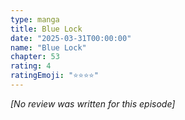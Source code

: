 ```yaml
---
type: manga
title: Blue Lock
date: "2025-03-31T00:00:00"
name: "Blue Lock"
chapter: 53
rating: 4
ratingEmoji: "⭐️⭐️⭐️⭐️"
---
```


_[No review was written for this episode]_